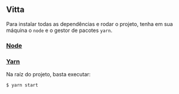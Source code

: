 ## Vitta

Para instalar todas as dependências e rodar o projeto, tenha em sua máquina o `node` e o gestor de pacotes `yarn`.

### [Node](https://nodejs.org/)

### [Yarn](https://yarnpkg.com/)

Na raíz do projeto, basta executar:

```
$ yarn start
```
